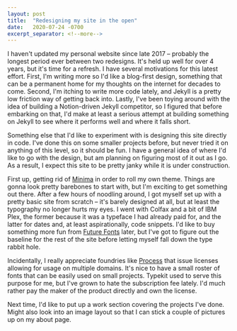 ```yaml
---
layout: post
title:  "Redesigning my site in the open"
date:   2020-07-24 -0700
excerpt_separator: <!--more-->
---
```

I haven't updated my personal website since late 2017 – probably the longest period ever between two redesigns. It's held up well for over 4 years, but it's time for a refresh.<!--more--> I have several motivations for this latest effort. First, I'm writing more so I'd like a blog-first design, something that can be a permanent home for my thoughts on the internet for decades to come. Second, I'm itching to write more code lately, and Jekyll is a pretty low friction way of getting back into. Lastly, I've been toying around with the idea of building a Notion-driven Jekyll competitor, so I figured that before embarking on that, I'd make at least a serious attempt at building something on Jekyll to see where it performs well and where it falls short.  

Something else that I'd like to experiment with is designing this site directly in code. I've done this on some smaller projects before, but never tried it on anything of this level, so it should be fun. I have a general idea of where I'd like to go with the design, but am planning on figuring most of it out as I go. As a result, I expect this site to be pretty janky while it is under construction. 

First up, getting rid of [Minima][minima] in order to roll my own theme. Things are gonna look pretty barebones to start with, but I'm exciting to get something out there. After a few hours of noodling around, I got myself set up with a pretty basic site from scratch – it's barely designed at all, but at least the typography no longer hurts my eyes. I went with Colfax and a bit of IBM Plex, the former because it was a typeface I had already paid for, and the latter for dates and, at least aspirationally, code snippets. I'd like to buy something more fun from [Future Fonts][ff] later, but I've got to figure out the baseline for the rest of the site before letting myself fall down the type rabbit hole.

Incidentally, I really appreciate foundries like [Process][process] that issue licenses allowing for usage on multiple domains. It's nice to have a small roster of fonts that can be easily used on small projects. Typekit used to serve this purpose for me, but I've grown to hate the subscription fee lately. I'd much rather pay the maker of the product directly and own the license.

Next time, I'd like to put up a work section covering the projects I've done. Might also look into an image layout so that I can stick a couple of pictures up on my about page.

[minima]: https://github.com/jekyll/minima
[ff]: https://www.futurefonts.xyz/
[process]: https://processtypefoundry.com/help/base/how-many-domains-can-use-the-fonts/